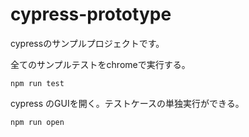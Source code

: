 # cypress-prototype

cypressのサンプルプロジェクトです。  

全てのサンプルテストをchromeで実行する。
```
npm run test
```

cypress のGUIを開く。テストケースの単独実行ができる。
```
npm run open
```